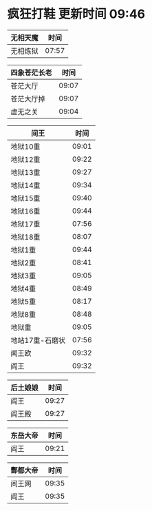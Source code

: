 # 疯狂打鞋 更新时间 09:46

| 无相天魔   | 时间    |
|--------|-------|
| 无相炼狱 | 07:57 |

| 四象苍茫长老   | 时间    |
|--------|-------|
| 苍茫大厅 | 09:07 |
| 苍茫大厅掉 | 09:07 |
| 虚无之关 | 09:04 |

| 间王   | 时间    |
|--------|-------|
| 地狱10重 | 09:01 |
| 地狱12重 | 09:22 |
| 地狱13重 | 09:27 |
| 地狱14重 | 09:34 |
| 地狱15重 | 09:40 |
| 地狱16重 | 09:44 |
| 地狱17重 | 07:56 |
| 地狱18重 | 08:07 |
| 地狱1重 | 09:44 |
| 地狱2重 | 08:41 |
| 地狱3重 | 09:05 |
| 地狱4重 | 08:49 |
| 地狱5重 | 08:17 |
| 地狱8重 | 08:48 |
| 地狱重 | 09:05 |
| 地站17重-石磨状 | 07:56 |
| 闻王欧 | 09:32 |
| 阎王 | 09:32 |

| 后土娘娘   | 时间    |
|--------|-------|
| 阎王 | 09:27 |
| 阎王殿 | 09:27 |

| 东岳大帝   | 时间    |
|--------|-------|
| 阎王 | 09:21 |

| 酆都大帝   | 时间    |
|--------|-------|
| 间王网 | 09:35 |
| 阎王 | 09:35 |